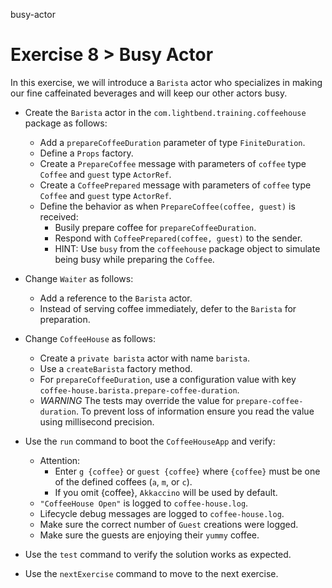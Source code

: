 busy-actor

# Exercise 8 > Busy Actor

In this exercise, we will introduce a `Barista` actor who specializes in making
our fine caffeinated beverages and will keep our other actors busy.

- Create the `Barista` actor in the `com.lightbend.training.coffeehouse` package
  as follows:

    - Add a `prepareCoffeeDuration` parameter of type `FiniteDuration`.
    - Define a `Props` factory.
    - Create a `PrepareCoffee` message with parameters of `coffee` type `Coffee`
      and `guest` type `ActorRef`.
    - Create a `CoffeePrepared` message with parameters of `coffee` type 
      `Coffee` and `guest` type `ActorRef`.
    - Define the behavior as when `PrepareCoffee(coffee, guest)` is received:
        - Busily prepare coffee for `prepareCoffeeDuration`.
        - Respond with `CoffeePrepared(coffee, guest)` to the sender.
        - HINT: Use `busy` from the `coffeehouse` package object to simulate 
          being busy while preparing the `Coffee`.

- Change `Waiter` as follows:

    - Add a reference to the `Barista` actor.
    - Instead of serving coffee immediately, defer to the `Barista` for 
      preparation.

- Change `CoffeeHouse` as follows:

    - Create a `private barista` actor with name `barista`.
    - Use a `createBarista` factory method.
    - For `prepareCoffeeDuration`, use a configuration value with key 
      `coffee-house.barista.prepare-coffee-duration`.
    - *WARNING* The tests may override the value for `prepare-coffee-duration`. 
      To prevent loss of information ensure you read the value using millisecond
      precision.

- Use the `run` command to boot the `CoffeeHouseApp` and verify:

    - Attention:
        - Enter `g {coffee}` or `guest {coffee}` where `{coffee}` must be one 
          of the defined coffees (`a`, `m`, or `c`).
        - If you omit {coffee}, `Akkaccino` will be used by default.
    - `"CoffeeHouse Open"` is logged to `coffee-house.log`.
    - Lifecycle debug messages are logged to `coffee-house.log`.
    - Make sure the correct number of `Guest` creations were logged.
    - Make sure the guests are enjoying their `yummy` coffee.

- Use the `test` command to verify the solution works as expected.

- Use the `nextExercise` command to move to the next exercise.
